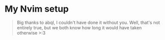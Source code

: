 # My Nvim setup
> Big thanks to abql, I couldn't have done it without you. Well, that's not entirely true, but we both know how long it would have taken otherwise >:3 

